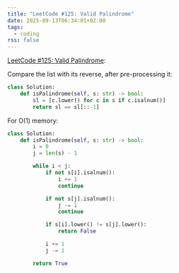 ```yaml
---
title: "LeetCode #125: Valid Palindrome"
date: 2025-09-13T06:34:01+02:00
tags:
  - coding
rss: false
---
```


[LeetCode #125: Valid Palindrome](https://leetcode.com/problems/valid-palindrome/):

Compare the list with its reverse, after pre-processing it:

```python
class Solution:
    def isPalindrome(self, s: str) -> bool:
        sl = [c.lower() for c in s if c.isalnum()]
        return sl == sl[::-1]
```

For O(1) memory:

```python
class Solution:
    def isPalindrome(self, s: str) -> bool:
        i = 0
        j = len(s) - 1

        while i < j:
            if not s[i].isalnum():
                i += 1
                continue

            if not s[j].isalnum():
                j -= 1
                continue

            if s[i].lower() != s[j].lower():
                return False

            i += 1
            j -= 1

        return True
```
